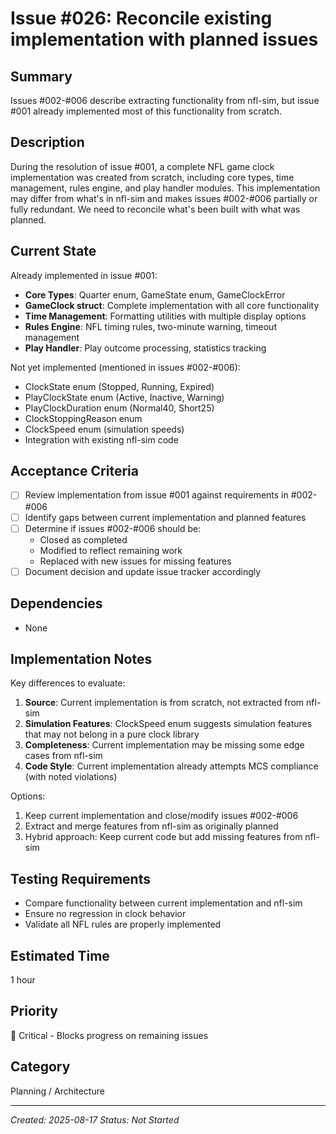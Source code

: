 # Issue #026: Reconcile existing implementation with planned issues

## Summary
Issues #002-#006 describe extracting functionality from nfl-sim, but issue #001 already implemented most of this functionality from scratch.

## Description
During the resolution of issue #001, a complete NFL game clock implementation was created from scratch, including core types, time management, rules engine, and play handler modules. This implementation may differ from what's in nfl-sim and makes issues #002-#006 partially or fully redundant. We need to reconcile what's been built with what was planned.

## Current State
Already implemented in issue #001:
- **Core Types**: Quarter enum, GameState enum, GameClockError
- **GameClock struct**: Complete implementation with all core functionality
- **Time Management**: Formatting utilities with multiple display options
- **Rules Engine**: NFL timing rules, two-minute warning, timeout management
- **Play Handler**: Play outcome processing, statistics tracking

Not yet implemented (mentioned in issues #002-#006):
- ClockState enum (Stopped, Running, Expired)
- PlayClockState enum (Active, Inactive, Warning)
- PlayClockDuration enum (Normal40, Short25)
- ClockStoppingReason enum
- ClockSpeed enum (simulation speeds)
- Integration with existing nfl-sim code

## Acceptance Criteria
- [ ] Review implementation from issue #001 against requirements in #002-#006
- [ ] Identify gaps between current implementation and planned features
- [ ] Determine if issues #002-#006 should be:
  - Closed as completed
  - Modified to reflect remaining work
  - Replaced with new issues for missing features
- [ ] Document decision and update issue tracker accordingly

## Dependencies
- None

## Implementation Notes
Key differences to evaluate:
1. **Source**: Current implementation is from scratch, not extracted from nfl-sim
2. **Simulation Features**: ClockSpeed enum suggests simulation features that may not belong in a pure clock library
3. **Completeness**: Current implementation may be missing some edge cases from nfl-sim
4. **Code Style**: Current implementation already attempts MCS compliance (with noted violations)

Options:
1. Keep current implementation and close/modify issues #002-#006
2. Extract and merge features from nfl-sim as originally planned
3. Hybrid approach: Keep current code but add missing features from nfl-sim

## Testing Requirements
- Compare functionality between current implementation and nfl-sim
- Ensure no regression in clock behavior
- Validate all NFL rules are properly implemented

## Estimated Time
1 hour

## Priority
🔴 Critical - Blocks progress on remaining issues

## Category
Planning / Architecture

---
*Created: 2025-08-17*
*Status: Not Started*